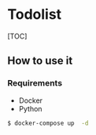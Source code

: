 # Todolist

[TOC]

## How to use it

### Requirements

- Docker
- Python

```bash
$ docker-compose up  -d
```